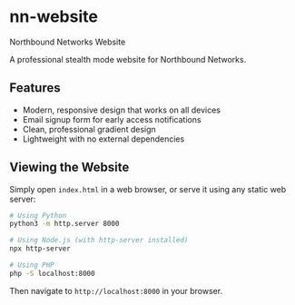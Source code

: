 # nn-website
Northbound Networks Website

A professional stealth mode website for Northbound Networks.

## Features

- Modern, responsive design that works on all devices
- Email signup form for early access notifications
- Clean, professional gradient design
- Lightweight with no external dependencies

## Viewing the Website

Simply open `index.html` in a web browser, or serve it using any static web server:

```bash
# Using Python
python3 -m http.server 8000

# Using Node.js (with http-server installed)
npx http-server

# Using PHP
php -S localhost:8000
```

Then navigate to `http://localhost:8000` in your browser.
